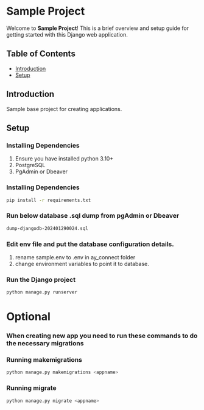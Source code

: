 # Sample Project

Welcome to **Sample Project**! This is a brief overview and setup guide for getting started with this Django web application.

## Table of Contents
- [Introduction](#introduction)
- [Setup](#setup)

## Introduction

Sample base project for creating applications.

## Setup

### Installing Dependencies

1. Ensure you have installed python 3.10+
2. PostgreSQL
3. PgAdmin or Dbeaver
   
### Installing Dependencies
```bash
pip install -r requirements.txt
```

### Run below database .sql dump from pgAdmin or Dbeaver
```bash
dump-djangodb-202401290024.sql
```

### Edit env file and put the database configuration details.
1. rename sample.env to .env in ay_connect folder 
2. change environment variables to point it to database.

### Run the Django project
```bash
python manage.py runserver
```

# Optional
### When creating new app you need to run these commands to do the necessary migrations
### Running makemigrations
```bash
python manage.py makemigrations <appname>
```
### Running migrate
```bash
python manage.py migrate <appname>
```
